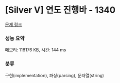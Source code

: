 # [Silver V] 연도 진행바 - 1340 

[문제 링크](https://www.acmicpc.net/problem/1340) 

### 성능 요약

메모리: 118176 KB, 시간: 144 ms

### 분류

구현(implementation), 파싱(parsing), 문자열(string)

